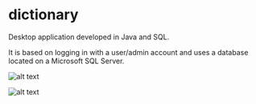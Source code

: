 # dictionary
Desktop application developed in Java and SQL.

It is based on logging in with a user/admin account and uses a database located on a Microsoft SQL Server.

![alt text](https://github.com/biancabucur/dictionary/blob/master/screenshot%20-%20admin%20menu.PNG)

![alt text](https://github.com/biancabucur/dictionary/blob/master/screenshot%20-%20user%20menu.PNG)
